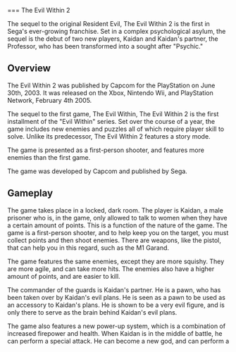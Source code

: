 
===
The Evil Within 2

The sequel to the original Resident Evil, The Evil Within 2 is the first in Sega's ever-growing franchise. Set in a complex psychological asylum, the sequel is the debut of two new players, Kaidan and Kaidan's partner, the Professor, who has been transformed into a sought after "Psychic."

## Overview

The Evil Within 2 was published by Capcom for the PlayStation on June 30th, 2003. It was released on the Xbox, Nintendo Wii, and PlayStation Network, February 4th 2005.

The sequel to the first game, The Evil Within, The Evil Within 2 is the first installment of the "Evil Within" series. Set over the course of a year, the game includes new enemies and puzzles all of which require player skill to solve. Unlike its predecessor, The Evil Within 2 features a story mode.

The game is presented as a first-person shooter, and features more enemies than the first game.

The game was developed by Capcom and published by Sega.

## Gameplay

The game takes place in a locked, dark room. The player is Kaidan, a male prisoner who is, in the game, only allowed to talk to women when they have a certain amount of points. This is a function of the nature of the game. The game is a first-person shooter, and to help keep you on the target, you must collect points and then shoot enemies. There are weapons, like the pistol, that can help you in this regard, such as the M1 Garand.

The game features the same enemies, except they are more squishy. They are more agile, and can take more hits. The enemies also have a higher amount of points, and are easier to kill.

The commander of the guards is Kaidan's partner. He is a pawn, who has been taken over by Kaidan's evil plans. He is seen as a pawn to be used as an accessory to Kaidan's plans. He is shown to be a very evil figure, and is only there to serve as the brain behind Kaidan's evil plans.

The game also features a new power-up system, which is a combination of increased firepower and health. When Kaidan is in the middle of battle, he can perform a special attack. He can become a new god, and can perform a
